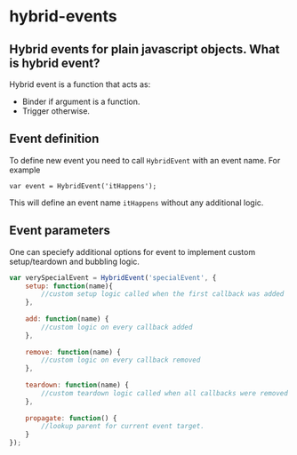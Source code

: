 hybrid-events
=============

Hybrid events for plain javascript objects.
What is hybrid event?
---------------------

Hybrid event is a function that acts as:

* Binder if argument is a function.
* Trigger otherwise.

Event definition
----------------

To define new event you need to call `HybridEvent` with an event name. For example

```javaacript
var event = HybridEvent('itHappens');
```

This will define an event name `itHappens` without any additional logic.

Event parameters
----------------

One can speciefy additional options for event to implement custom setup/teardown and bubbling logic.

```javascript
var verySpecialEvent = HybridEvent('specialEvent', {
    setup: function(name){
        //custom setup logic called when the first callback was added
    },
    
    add: function(name) {
        //custom logic on every callback added
    },
    
    remove: function(name) {
        //custom logic on every callback removed
    },
    
    teardown: function(name) {
        //custom teardown logic called when all callbacks were removed
    },
    
    propagate: function() {
        //lookup parent for current event target.
    }
});
```


